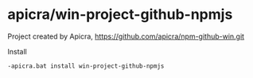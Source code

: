 # apicra/win-project-github-npmjs
Project created by Apicra, https://github.com/apicra/npm-github-win.git

Install

    -apicra.bat install win-project-github-npmjs



